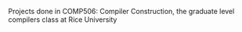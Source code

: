 Projects done in COMP506: Compiler Construction, the graduate level compilers class at Rice University
